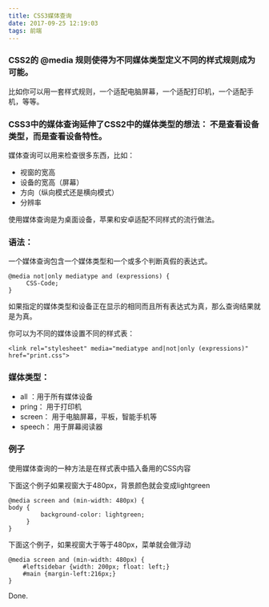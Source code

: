 ```yaml
---
title: CSS3媒体查询
date: 2017-09-25 12:19:03
tags: 前端
---
```

### CSS2的 @media 规则使得为不同媒体类型定义不同的样式规则成为可能。

比如你可以用一套样式规则，一个适配电脑屏幕，一个适配打印机，一个适配手机，等等。

### CSS3中的媒体查询延伸了CSS2中的媒体类型的想法： 不是查看设备类型，而是查看设备特性。

媒体查询可以用来检查很多东西，比如：

* 视窗的宽高
* 设备的宽高（屏幕）
* 方向（纵向模式还是横向模式）
* 分辨率

使用媒体查询是为桌面设备，苹果和安卓适配不同样式的流行做法。

### 语法：

一个媒体查询包含一个媒体类型和一个或多个判断真假的表达式。

    @media not|only mediatype and (expressions) {
   		 CSS-Code;
	}
	
如果指定的媒体类型和设备正在显示的相同而且所有表达式为真，那么查询结果就是为真。

你可以为不同的媒体设置不同的样式表：

    <link rel="stylesheet" media="mediatype and|not|only (expressions)" href="print.css">
    
 
### 媒体类型：

* all ：用于所有媒体设备
* pring： 用于打印机
* screen： 用于电脑屏幕，平板，智能手机等
* speech： 用于屏幕阅读器

### 例子

使用媒体查询的一种方法是在样式表中插入备用的CSS内容

下面这个例子如果视窗大于480px，背景颜色就会变成lightgreen

    @media screen and (min-width: 480px) {
    body {
         	 background-color: lightgreen;
   		 }
	}
	
下面这个例子，如果视窗大于等于480px，菜单就会做浮动

    @media screen and (min-width: 480px) {
        #leftsidebar {width: 200px; float: left;}
        #main {margin-left:216px;}
	}

Done.